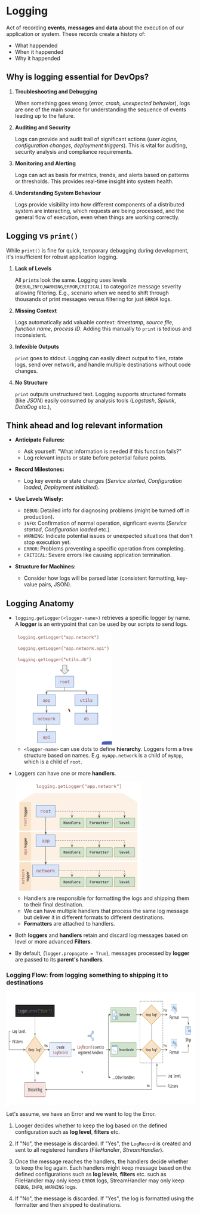 # Logging

Act of recording **events**, **messages** and **data** about the execution of our application or system. These records create a history of:

- What happended
- When it happended
- Why it happended

## Why is logging essential for DevOps?

1. **Troubleshooting and Debugging**

   When something goes wrong (_error, crash, unexpected behavior_), logs are one of the main source for understanding the sequence of events leading up to the failure.

2. **Auditing and Security**

   Logs can provide and audit trail of significant actions (_user logins, configuration changes, deployment triggers_). This is vital for auditing, security analysis and compliance requirements.

3. **Monitoring and Alerting**

   Logs can act as basis for metrics, trends, and alerts based on patterns or thresholds. This provides real-time insight into system health.

4. **Understanding System Behaviour**

   Logs provide visibility into how different components of a distributed system are interacting, which requests are being processed, and the general flow of execution, even when things are working correctly.

## Logging vs `print()`

While `print()` is fine for quick, temporary debugging during development, it's insufficient for robust application logging.

1. **Lack of Levels**

   All `print`s look the same. Logging uses levels (`DEBUG`,`INFO`,`WARNING`,`ERROR`,`CRITICAL`) to categorize message severity allowing filtering. E.g., scenario when we need to shift through thousands of print messages versus filtering for just `ERROR` logs.

2. **Missing Context**

   Logs automatically add valuable context: _timestamp_, _source file_, _function name_, _process ID_. Adding this manually to `print` is tedious and inconsistent.

3. **Infexible Outputs**

   `print` goes to stdout. Logging can easily direct output to files, rotate logs, send over network, and handle multiple destinations without code changes.

4. **No Structure**

   `print` outputs unstructured text. Logging supports structured formats (like _JSON_) easily consumed by analysis tools (_Logstash_, _Splunk_, _DataDog_ etc.),

## Think ahead and log relevant information

- **Anticipate Failures:**

  - Ask yourself: "What information is needed if this function fails?"
  - Log relevant inputs or state before potential failure points.

- **Record Milestones:**

  - Log key events or state changes (_Service started_, _Configuration loaded_, _Deployment initialted_).

- **Use Levels Wisely:**

  - `DEBUG`: Detailed info for diagnosing problems (might be turned off in production).
  - `INFO`: Confirmation of normal operation, signficant events (_Service started_, _Configuration loaded_ etc.).
  - `WARNING`: Indicate potential issues or unexpected situations that don't stop execution yet.
  - `ERROR`: Problems preventing a specific operation from completing.
  - `CRITICAL`: Severe errors like causing application termination.

- **Structure for Machines:**
  - Consider how logs will be parsed later (consistent formatting, key-value pairs, JSON).

## Logging Anatomy

- `logging.getLogger(<logger-name>)` retrieves a specific logger by name. A **logger** is an entrypoint that can be used by our scripts to send logs.

  <img src="../images/loghierarchy.png" alt="illustration" height="300">

  - `<logger-name>` can use dots to define **hierarchy**. Loggers form a tree structure based on names. E.g. `myApp.network` is a child of `myApp`, which is a child of `root`.

- Loggers can have one or more **handlers**.

  <img src="../images/loghandlers.png" alt="illustration" height="300">

  - Handlers are responsible for formatting the logs and shipping them to their final destination.
  - We can have multiple handlers that process the same log message but deliver it in different formats to different destinations.
  - **Formatters** are attached to handlers.

- Both **loggers** and **handlers** retain and discard log messages based on level or more advanced **Filters**.

- By default, (`logger.propagate = True`), messages processed by **logger** are passed to its **parent's handlers**.

### Logging Flow: from logging something to shipping it to destinations

<img src="../images/logflow.png" alt="illustration" height="300">

Let's assume, we have an Error and we want to log the Error.

1. Looger decides whether to keep the log based on the defined configuration such as **log level**, **filters** etc.

2. If "No", the message is discarded. If "Yes", the `LogRecord` is created and sent to all registered handlers (_FileHandler_, _StreamHandler_).

3. Once the message reaches the handlers, the handlers decide whether to keep the log again. Each handlers might keep message based on the defined configurations such as **log levels**, **filters** etc. such as FileHandler may only keep `ERROR` logs, StreamHandler may only keep `DEBUG`, `INFO`, `WARNING` logs.

4. If "No", the message is discarded. If "Yes", the log is formatted using the formatter and then shipped to destinations.
